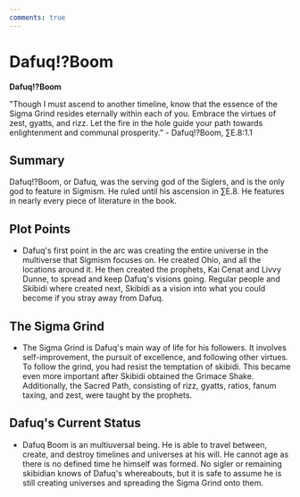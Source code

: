 ```yaml
---
comments: true
---
```

# Dafuq!?Boom

**Dafuq!?Boom**

"Though I must ascend to another timeline, know that the essence of the Sigma Grind resides eternally within each of you. Embrace the virtues of zest, gyatts, and rizz. Let the fire in the hole guide your path towards enlightenment and communal prosperity."
\- Dafuq!?Boom, ∑E.8:1.1

## **Summary**
Dafuq!?Boom, or Dafuq, was the serving god of the Siglers, and is the only god to feature in Sigmism. He ruled until his ascension in ∑E.8. He features in nearly every piece of literature in the book.

## **Plot Points**
 * Dafuq's first point in the arc was creating the entire universe in the multiverse that Sigmism focuses on. He created Ohio, and all the locations around it. He then created the prophets, Kai Cenat and Livvy Dunne, to spread and keep Dafuq's visions going. Regular people and Skibidi where created next, Skibidi as a vision into what you could become if you stray away from Dafuq.

## **The Sigma Grind**
 * The Sigma Grind is Dafuq's main way of life for his followers. It involves self-improvement, the pursuit of excellence, and following other virtues. To follow the grind, you had resist the temptation of skibidi. This became even more important after Skibidi obtained the Grimace Shake. Additionally, the Sacred Path, consisting of rizz, gyatts, ratios, fanum taxing, and zest, were taught by the prophets.

## **Dafuq's Current Status**
 * Dafuq Boom is an multiuversal being. He is able to travel between, create, and destroy timelines and universes at his will. He cannot age as there is no defined time he himself was formed. No sigler or remaining skibidian knows of Dafuq's whereabouts, but it is safe to assume he is still creating universes and spreading the Sigma Grind onto them. 
